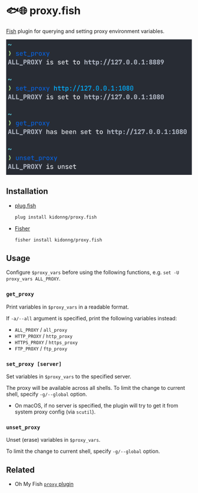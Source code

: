 # 🐟🌐 proxy.fish

[Fish](https://fishshell.com/) plugin for querying and setting proxy environment variables.

![Screenshot](screenshot.png)

## Installation

- [plug.fish](https://github.com/kidonng/plug.fish)

  ```sh
  plug install kidonng/proxy.fish
  ```

- [Fisher](https://github.com/jorgebucaran/fisher)

  ```sh
  fisher install kidonng/proxy.fish
  ```

## Usage

Configure `$proxy_vars` before using the following functions, e.g. `set -U proxy_vars ALL_PROXY`.

### `get_proxy`

Print variables in `$proxy_vars` in a readable format.

If `-a/--all` argument is specified, print the following variables instead:

- `ALL_PROXY` / `all_proxy`
- `HTTP_PROXY` / `http_proxy`
- `HTTPS_PROXY` / `https_proxy`
- `FTP_PROXY` / `ftp_proxy`

### `set_proxy [server]`

Set variables in `$proxy_vars` to the specified server.

The proxy will be available across all shells. To limit the change to current shell, specify `-g/--global` option.

- On macOS, if no server is specified, the plugin will try to get it from system proxy config (via `scutil`).

### `unset_proxy`

Unset (erase) variables in `$proxy_vars`.

To limit the change to current shell, specify `-g/--global` option.

## Related

- Oh My Fish [`proxy` plugin](https://github.com/oh-my-fish/plugin-proxy)
